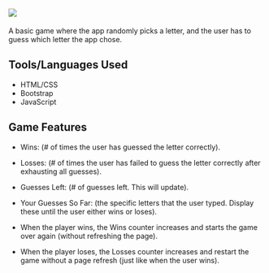# ![](assets/images/Capture.PNG)

A basic game where  the app randomly picks a letter, and the user has to guess which letter the app chose. 

## Tools/Languages Used
- HTML/CSS
- Bootstrap
- JavaScript
  

## Game Features
- Wins: (# of times the user has guessed the letter correctly).

- Losses: (# of times the user has failed to guess the letter correctly after exhausting all guesses).

- Guesses Left: (# of guesses left. This will update).

- Your Guesses So Far: (the specific letters that the user typed. Display these until the user either wins or loses).

- When the player wins, the Wins counter increases  and starts the game over again (without refreshing the page).

- When the player loses, the Losses counter increases and restart the game without a page refresh (just like when the user wins).
